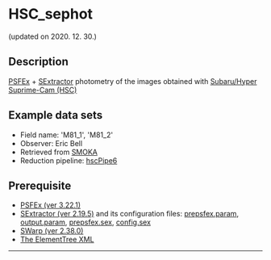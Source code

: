 # HSC_sephot
(updated on 2020. 12. 30.)


## Description
[PSFEx](https://www.astromatic.net/software/psfex) + [SExtractor](https://www.astromatic.net/software/sextractor) photometry of the images obtained with [Subaru/Hyper Suprime-Cam (HSC)](https://www.subarutelescope.org/Observing/Instruments/HSC/index.html)


## Example data sets
* Field name: 'M81_1', 'M81_2'
* Observer: Eric Bell
* Retrieved from [SMOKA](https://smoka.nao.ac.jp/)
* Reduction pipeline: [hscPipe6](https://hsc.mtk.nao.ac.jp/pipedoc/pipedoc_6_e/index.html)


## Prerequisite
* [PSFEx (ver 3.22.1)](https://psfex.readthedocs.io/en/latest/)
* [SExtractor (ver 2.19.5)](https://www.astromatic.net/pubsvn/software/sextractor/trunk/doc/sextractor.pdf) and its configuration files: [prepsfex.param](https://github.com/joungh93/HSC_sephot/blob/master/prepsfex.param), [output.param](https://github.com/joungh93/HSC_sephot/blob/master/output.param), [prepsfex.sex](https://github.com/joungh93/HSC_sephot/blob/master/prepsfex.sex), [config.sex](https://github.com/joungh93/HSC_sephot/blob/master/config.sex)
* [SWarp (ver 2.38.0)](https://www.astromatic.net/pubsvn/software/swarp/trunk/doc/swarp.pdf)
* [The ElementTree XML](https://docs.python.org/3/library/xml.etree.elementtree.html)


-----
